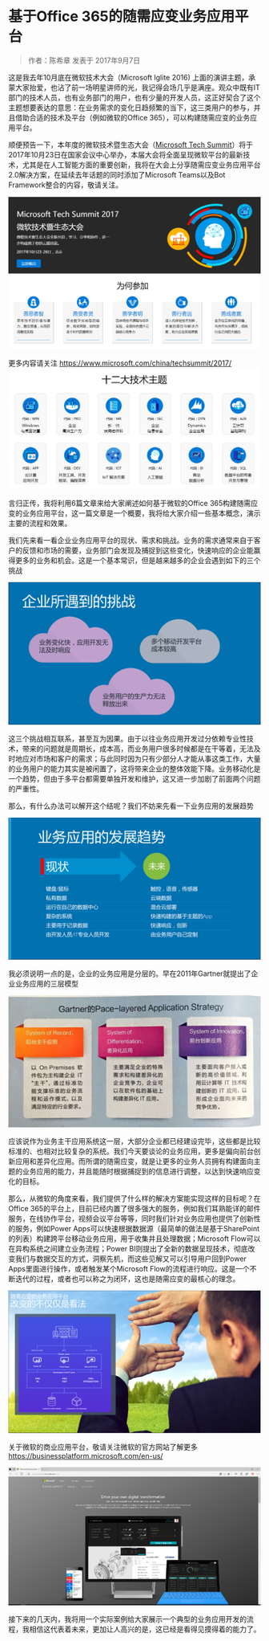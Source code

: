 # 基于Office 365的随需应变业务应用平台

> 作者：陈希章 发表于 2017年9月7日

这是我去年10月底在微软技术大会（Microsoft Iglite 2016) 上面的演讲主题，承蒙大家抬爱，也沾了前一场明星讲师的光，我记得会场几乎是满座。观众中既有IT部门的技术人员，也有业务部门的用户，也有少量的开发人员，这正好契合了这个主题想要表达的意思：在业务需求的变化日趋频繁的当下，这三类用户的参与，并且借助合适的技术及平台（例如微软的Office 365），可以构建随需应变的业务应用平台。

顺便预告一下，本年度的微软技术暨生态大会（[Microsoft Tech Summit](https://www.microsoft.com/china/techsummit/2017/)）将于2017年10月23日在国家会议中心举办，本届大会将全面呈现微软平台的最新技术，尤其是在人工智能方面的重要创新，我将在大会上分享随需应变业务应用平台2.0解决方案，在延续去年话题的同时添加了Microsoft Teams以及Bot Framework整合的内容，敬请关注。

![](images/2017techsummit.PNG)

更多内容请关注 <https://www.microsoft.com/china/techsummit/2017/>
![](images/2017techsummittopic.PNG)

言归正传，我将利用6篇文章来给大家阐述如何基于微软的Office 365构建随需应变的业务应用平台，这一篇文章是一个概要，我将给大家介绍一些基本概念，演示主要的流程和效果。

我们先来看一看企业业务应用平台的现状、需求和挑战。业务的需求通常来自于客户的反馈和市场的需要，业务部门会发现及捕捉到这些变化，快速响应的企业能赢得更多的业务和机会。这是一个基本常识，但是越来越多的企业会遇到如下的三个挑战

![](images/businessplatformchallenge.PNG)

这三个挑战相互联系，甚至互为因果。由于以往业务应用开发过分依赖专业性技术，带来的问题就是周期长，成本高，而业务用户很多时候都是在干等着，无法及时地应对市场和客户的需求；与此同时因为只有少部分人才能从事这类工作，大量的业务用户的能力其实是被闲置了，这将带来企业的整体效能下降。业务移动化是一个趋势，但由于多平台都需要单独开发和维护，这又进一步加剧了前面两个问题的严重性。

那么，有什么办法可以解开这个结呢？我们不妨来先看一下业务应用的发展趋势

![](images/businessplatformtrend.PNG)

我必须说明一点的是，企业的业务应用是分层的。早在2011年Gartner就提出了企业业务应用的三层模型 

![](images/WeChat_Image_20170908063810.jpg)

应该说作为业务主干应用系统这一层，大部分企业都已经建设完毕，这些都是比较标准的、也相对比较复杂的系统。我们今天要谈论的业务应用，更多是偏向前台创新应用和差异化应用。而所谓的随需应变，就是让更多的业务人员拥有构建面向主题的业务应用的能力，并且能随时根据捕捉到的信息进行调整，以达到快速响应变化的目标。

那么，从微软的角度来看，我们提供了什么样的解决方案能实现这样的目标呢？在Office 365的平台上，目前已经内置了很多强大的服务，例如我们耳熟能详的邮件服务，在线协作平台，视频会议平台等等，同时我们针对业务应用也提供了创新性的服务，例如Power Apps可以快速根据数据源（最简单的做法是基于SharePoint的列表）构建跨平台移动业务应用，用于收集并且处理数据；Microsoft Flow可以在异构系统之间建立业务流程；Power BI则提出了全新的数据呈现技术，彻底改变我们与数据交互的方式，洞察先机，而这些见解又可以引导用户回到Power Apps里面进行操作，或者触发某个Microsoft Flow的流程进行响应。这是一个不断迭代的过程，或者也可以称之为闭环，这也是随需应变的最核心的理念。

![](images/businessplatformview.PNG)

关于微软的商业应用平台，敬请关注微软的官方网站了解更多 <https://businessplatform.microsoft.com/en-us/>

![](images/businessplatform.PNG)

接下来的几天内，我将用一个实际案例给大家展示一个典型的业务应用开发的流程，我相信这代表着未来，更加让人高兴的是，这已经是看得见摸得着的能力了。
